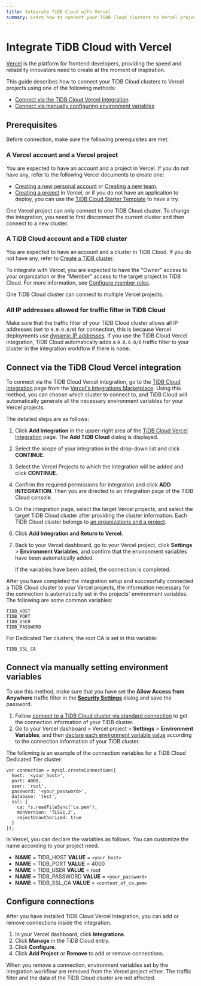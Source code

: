 ```yaml
---
title: Integrate TiDB Cloud with Vercel
summary: Learn how to connect your TiDB Cloud clusters to Vercel projects.
---
```


# Integrate TiDB Cloud with Vercel

[Vercel](https://vercel.com/) is the platform for frontend developers, providing the speed and reliability innovators need to create at the moment of inspiration.

This guide describes how to connect your TiDB Cloud clusters to Vercel projects using one of the following methods:

* [Connect via the TiDB Cloud Vercel Integration](#connect-via-the-tidb-cloud-vercel-integration)
* [Connect via manually configuring environment variables](#connect-via-manually-setting-environment-variables)

## Prerequisites

Before connection, make sure the following prerequisites are met.

### A Vercel account and a Vercel project

You are expected to have an account and a project in Vercel. If you do not have any, refer to the following Vercel documents to create one:

* [Creating a new personal account](https://vercel.com/docs/teams-and-accounts#creating-a-personal-account) or [Creating a new team](https://vercel.com/docs/teams-and-accounts/create-or-join-a-team#creating-a-team).
* [Creating a project](https://vercel.com/docs/concepts/projects/overview#creating-a-project) in Vercel, or if you do not have an application to deploy, you can use the [TiDB Cloud Starter Template](https://vercel.com/templates/next.js/tidb-cloud-starter) to have a try.

One Vercel project can only connect to one TiDB Cloud cluster. To change the integration, you need to first disconnect the current cluster and then connect to a new cluster.

### A TiDB Cloud account and a TiDB cluster

You are expected to have an account and a cluster in TiDB Cloud. If you do not have any, refer to [Create a TiDB cluster](/tidb-cloud/create-tidb-cluster.md).

To integrate with Vercel, you are expected to have the "Owner" access to your organization or the "Member" access to the target project in TiDB Cloud. For more information, see [Configure member roles](/tidb-cloud/manage-user-access.md#configure-member-roles).

One TiDB Cloud cluster can connect to multiple Vercel projects.

### All IP addresses allowed for traffic filter in TiDB Cloud

Make sure that the traffic filter of your TiDB Cloud cluster allows all IP addresses (set to `0.0.0.0/0`) for connection, this is because Vercel deployments use [dynamic IP  addresses](https://vercel.com/guides/how-to-allowlist-deployment-ip-address). If you use the TiDB Cloud Vercel integration, TiDB Cloud automatically adds a `0.0.0.0/0` traffic filter to your cluster in the integration workflow if there is none.

## Connect via the TiDB Cloud Vercel integration

To connect via the TiDB Cloud Vercel integration, go to the [TiDB Cloud integration](https://vercel.com/integrations/tidb-cloud) page from the [Vercel's Integrations Marketplace](https://vercel.com/integrations). Using this method, you can choose which cluster to connect to, and TiDB Cloud will automatically generate all the necessary environment variables for your Vercel projects.

The detailed steps are as follows:

1. Click **Add Integration** in the upper-right area of the [TiDB Cloud Vercel Integration](https://vercel.com/integrations/tidb-cloud) page. The **Add TiDB Cloud** dialog is displayed.
2. Select the scope of your integration in the drop-down list and click **CONTINUE**.
3. Select the Vercel Projects to which the integration will be added and click **CONTINUE**.
4. Confirm the required permissions for integration and click **ADD INTEGRATION**. Then you are directed to an integration page of the TiDB Cloud console.
5. On the integration page, select the target Vercel projects, and select the target TiDB Cloud cluster after providing the cluster information. Each TiDB Cloud cluster belongs to [an organizations and a project](/tidb-cloud/manage-user-access.md#view-the-organization-and-project).
6. Click **Add Integration and Return to Vercel**.
7. Back to your Vercel dashboard, go to your Vercel project, click **Settings** > **Environment Variables**, and confirm that the environment variables have been automatically added.

    If the variables have been added, the connection is completed.

After you have completed the integration setup and successfully connected a TiDB Cloud cluster to your Vercel projects, the information necessary for the connection is automatically set in the projects' environment variables. The following are some common variables:

```
TIDB_HOST
TIDB_PORT
TIDB_USER
TIDB_PASSWORD
```

For Dedicated Tier clusters, the root CA is set in this variable:

```
TIDB_SSL_CA
```

## Connect via manually setting environment variables

To use this method, make sure that you have set the **Allow Access from Anywhere** traffic filter in the [**Security Settings**](/tidb-cloud/configure-security-settings) dialog and save the password.

1. Follow [connect to a TiDB Cloud cluster via standard connection](/tidb-cloud/connect-to-tidb-cluster.md#connect-via-standard-connection) to get the connection information of your TiDB cluster. 
2. Go to your Vercel dashboard > Vercel project > **Settings** > **Environment Variables**, and then [declare each environment variable value](https://vercel.com/docs/concepts/projects/environment-variables#declare-an-environment-variable) according to the connection information of your TiDB cluster.

The following is an example of the connection variables for a TiDB Cloud Dedicated Tier cluster:

```
var connection = mysql.createConnection({
  host: '<your_host>',
  port: 4000,
  user: 'root',
  password: '<your_password>',
  database: 'test',
  ssl: {
    ca: fs.readFileSync('ca.pem'),
    minVersion: 'TLSv1.2',
    rejectUnauthorized: true
  }
});
```

In Vercel, you can declare the variables as follows. You can customize the name according to your project need.

* **NAME** = TIDB\_HOST **VALUE** = `<your_host>`
* **NAME** = TIDB\_PORT **VALUE** = 4000
* **NAME** = TIDB\_USER **VALUE** = root
* **NAME** = TIDB\_PASSWORD **VALUE** = `<your_password>`
* **NAME** = TIDB\_SSL\_CA **VALUE** = `<content_of_ca.pem>`

## Configure connections

After you have installed TiDB Cloud Vercel Integration, you can add or remove connections inside the integration.

1. In your Vercel dashboard, click **Integrations**.
2. Click **Manage** in the TiDB Cloud entry.
3. Click **Configure**.
4. Click **Add Project** or **Remove** to add or remove connections.

When you remove a connection, environment variables set by the integration workflow are removed from the Vercel project either. The traffic filter and the data of the TiDB Cloud cluster are not affected.
